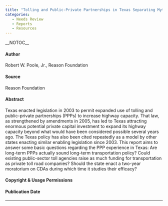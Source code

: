 ```yaml
---
title: "Tolling and Public-Private Partnerships in Texas Separating Myth from Fact"
categories:
   - Needs Review
   - Reports
   - Resources
---
```


\_\_NOTOC\_\_

#### Author

Robert W. Poole, Jr., Reason Foundation

#### Source

Reason Foundation

#### Abstract

Texas enacted legislation in 2003 to permit expanded use of tolling and public-private partnerships (PPPs) to increase highway capacity. That law, as strengthened by amendments in 2005, has led to Texas attracting enormous potential private capital investment to expand its highway capacity beyond what would have been considered possible several years ago. The Texas policy has also been cited repeatedly as a model by other states enacting similar enabling legislation since 2003. This report aims to answer some basic questions regarding the PPP experience in Texas: Are long-term PPPs actually sound long-term transportation policy? Could existing public-sector toll agencies raise as much funding for transportation as private toll road companies? Should the state enact a two-year moratorium on CDAs during which time it studies their efficacy?

#### Copyright & Usage Permissions

#### Publication Date

------------------------------------------------------------------------

<comments />

